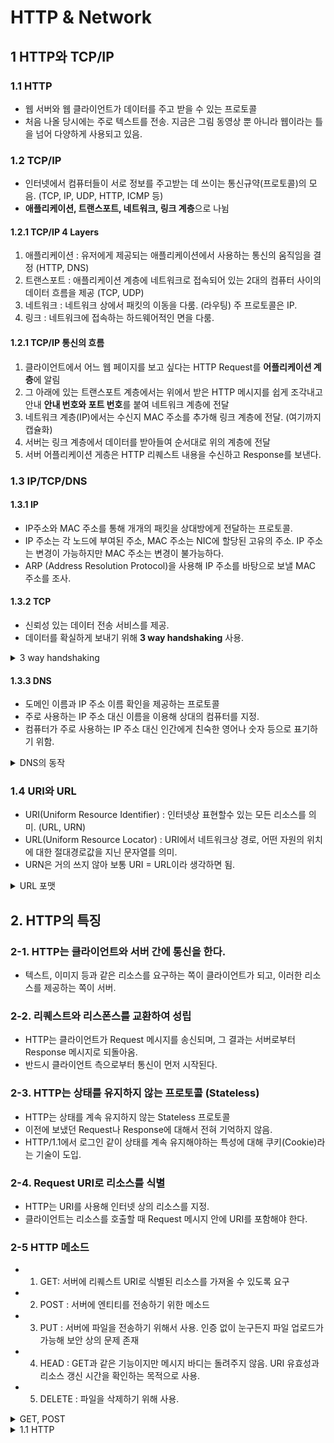 # HTTP & Network  

## 1 HTTP와 TCP/IP  

### 1.1 HTTP  
- 웹 서버와 웹 클라이언트가 데이터를 주고 받을 수 있는 프로토콜  
- 처음 나올 당시에는 주로 텍스트를 전송. 지금은 그림 동영상 뿐 아니라 웹이라는 틀을 넘어 다양하게 사용되고 있음.  

### 1.2 TCP/IP  
- 인터넷에서 컴퓨터들이 서로 정보를 주고받는 데 쓰이는 통신규약(프로토콜)의 모음. (TCP, IP, UDP, HTTP, ICMP 등)   
- **애플리케이션, 트랜스포트, 네트워크, 링크 계층**으로 나뉨

#### 1.2.1 TCP/IP 4 Layers  
1. 애플리케이션 : 유저에게 제공되는 애플리케이션에서 사용하는 통신의 움직임을 결정 (HTTP, DNS)  
2. 트랜스포트 : 애플리케이션 계층에 네트워크로 접속되어 있는 2대의 컴퓨터 사이의 데이터 흐름을 제공 (TCP, UDP)  
3. 네트워크 : 네트워크 상에서 패킷의 이동을 다룸. (라우팅) 주 프로토콜은 IP.    
4. 링크 : 네트워크에 접속하는 하드웨어적인 면을 다룸.  

#### 1.2.1 TCP/IP 통신의 흐름  
1. 클라이언트에서 어느 웹 페이지를 보고 싶다는 HTTP Request를 **어플리케이션 계층**에 알림  
2. 그 아래에 있는 트랜스포트 계층에서는 위에서 받은 HTTP 메시지를 쉽게 조각내고 안내 **안내 번호와 포트 번호**를 붙여 네트워크 계층에 전달  
3. 네트워크 계층(IP)에서는 수신지 MAC 주소를 추가해 링크 계층에 전달. (여기까지 캡슐화) 
4. 서버는 링크 계층에서 데이터를 받아들여 순서대로 위의 계층에 전달  
5. 서버 어플리케이션 게층은 HTTP 리퀘스트 내용을 수신하고 Response를 보낸다.  

### 1.3 IP/TCP/DNS  

#### 1.3.1 IP  
- IP주소와 MAC 주소를 통해 개개의 패킷을 상대방에게 전달하는 프로토콜.  
- IP 주소는 각 노드에 부여된 주소, MAC 주소는 NIC에 할당된 고유의 주소. IP 주소는 변경이 가능하지만 MAC 주소는 변경이 불가능하다.  
- ARP (Address Resolution Protocol)을 사용해 IP 주소를 바탕으로 보낼 MAC 주소를 조사.  

#### 1.3.2 TCP  
- 신뢰성 있는 데이터 전송 서비스를 제공.  
- 데이터를 확실하게 보내기 위해 **3 way handshaking** 사용.  
<details>
<summary>3 way handshaking</summary>  
</br>
<p> - 송신측에서 수신측에 접속함과 동시에 SYN 플래그를 보내면, 수신측에서는 송신측으로 접속과 동시에 SYN/ACK 플래그로 패킷을 수신했다고 알린다. 마지막으로 송신측에서 ACK 플래그를 보냄으로 패킷 교환이 완료되었음을 알림 </p>    
</details>

#### 1.3.3 DNS  
- 도메인 이름과 IP 주소 이름 확인을 제공하는 프로토콜  
- 주로 사용하는 IP 주소 대신 이름을 이용해 상대의 컴퓨터를 지정.  
- 컴퓨터가 주로 사용하는 IP 주소 대신 인간에게 친숙한 영어나 숫자 등으로 표기하기 위함.  

<details>
<summary>DNS의 동작</summary>  
</br>
<p> 1. 송신 측에서 도메인 명을 통해 hackr.kr 웹 페이지에 접속 요청 </p>
<p> 2. DNS는 도메인 명을 받아 hackr.kr IP 주소를 송신 측에 전달 </p>
<p> 3. DNS에서 받은 IP 주소를 통해 hackr.kr 웹 페이지에 접속 </p>
</details>

### 1.4 URI와 URL  
- URI(Uniform Resource Identifier) : 인터넷상 표현할수 있는 모든 리소스를 의미. (URL, URN)
- URL(Uniform Resource Locator) : URI에서 네트워크상 경로, 어떤 자원의 위치에 대한 절대경로값을 지닌 문자열를 의미.
- URN은 거의 쓰지 않아 보통 URI = URL이라 생각하면 됨.  

<details>
  <summary>URL 포맷</summary>

### http://user:pass@www.example.kr:80/dir/index.htm?uid=1#ch1  

1. 스키마 (http:): http:, data: 같은 스키마를 사용해 **리소스를 얻기 위해 사용하는 프로토콜을 지시**  
2. 자격정보 (user:pass) : 서버로부터 리소스를 취득하기 위해 유저명과 패스워드를 지정. (Optional)  
3. 서버 주소(www.example.kr) : DNS 이름이나 IP 주소  
4. 서버 포트 (80) : 서버의 접속 대상이 되는 네트워크 포트 번호 지정 (Optional, Default=80)  
5. 계층적 파일 경로 (dir/index.htm) : 특정 리소스를 식별하기 위해 서버 상의 파일 패스를 지정. UNIX의 디렉토리 지정 방식과 비슷.  
6. 쿼리 문자열 (uid=1) : 파일 경로에 지정된 리소스에 파라미터를 넘겨주기 위해 사용. (Optional)  
7. 프레그멘트 식별자 (ch1) : 얻은 리소스에서 서브 리소스를 가리키기 위해 사용 (Optional)  

</details> 

## 2. HTTP의 특징  

### 2-1. HTTP는 클라이언트와 서버 간에 통신을 한다.  
- 텍스트, 이미지 등과 같은 리소스를 요구하는 쪽이 클라이언트가 되고, 이러한 리소스를 제공하는 쪽이 서버.  

### 2-2. 리퀘스트와 리스폰스를 교환하여 성립  
- HTTP는 클라이언트가 Request 메시지를 송신되며, 그 결과는 서버로부터 Response 메시지로 되돌아옴.  
- 반드시 클라이언트 측으로부터 통신이 먼저 시작된다.  

### 2-3. HTTP는 상태를 유지하지 않는 프로토콜 (Stateless)  
- HTTP는 상태를 계속 유지하지 않는 Stateless 프로토콜  
- 이전에 보냈던 Request나 Response에 대해서 전혀 기억하지 않음.  
- HTTP/1.1에서 로그인 같이 상태를 계속 유지해야하는 특성에 대해 쿠키(Cookie)라는 기술이 도입.  

### 2-4. Request URI로 리소스를 식별  
- HTTP는 URI를 사용해 인터넷 상의 리소스를 지정.  
- 클라이언트는 리소스를 호출할 때 Request 메시지 안에 URI를 포함해야 한다.  

### 2-5 HTTP 메소드  
- 1. GET: 서버에 리퀘스트 URI로 식별된 리소스를 가져올 수 있도록 요구  
- 2. POST : 서버에 엔티티를 전송하기 위한 메소드  
- 3. PUT : 서버에 파일을 전송하기 위해서 사용. 인증 없이 눈구든지 파일 업로드가 가능해 보안 상의 문제 존재  
- 4. HEAD : GET과 같은 기능이지만 메시지 바디는 돌려주지 않음. URI 유효성과 리소스 갱신 시간을 확인하는 목적으로 사용.  
- 5. DELETE : 파일을 삭제하기 위해 사용.  


<details>
  <summary>GET, POST</summary>

  ### 1. GET  
  - 

</details> 


<details>
<summary>1.1 HTTP</summary>  
</br>
<p> - 웹 서버와 웹 클라이언트가 데이터를 주고 받을 수 있는 프로토콜</p>  
<p> - 처음 나올 당시에는 주로 텍스트를 전송. 지금은 그림 동영상 뿐 아니라 웹이라는 틀을 넘어 다양하게 사용되고 있음.</p>    
</details>
